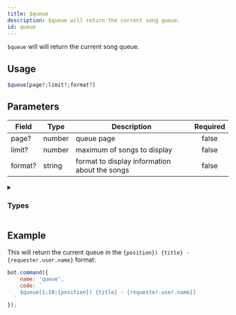 ```yaml
---
title: $queue
description: $queue will return the current song queue.
id: queue
---
```


`$queue` will will return the current song queue.

## Usage

```php
$queue[page?;limit?;format?]
```

## Parameters

| Field   | Type   | Description                                   | Required |
|---------|--------|-----------------------------------------------|:--------:|
| page?   | number | queue page                                    |  false   |
| limit?  | number | maximum of songs to display                   |  false   |
| format? | string | format to display information about the songs |  false   |

<details>
  <summary><h3> Types </h3></summary>

| Property              |                                                        | Returns | Supports                                     |
|-----------------------|--------------------------------------------------------|---------|----------------------------------------------|
| `{title}`             | Returns the video/song title                           | string  | YouTube, Spotify, SoundCloud, Url, LocalFile |
| `{channelId}`         | Returns the channel id                                 | string  | YouTube                                      |
| `{artist}`            | Returns the Artist                                     | string  | YouTube, Spotify, SoundCloud                 |
| `{artistURL}`         | Returns the Artist URL                                 | string  | YouTube, SoundCloud                          |
| `{artistAvatar}`      | Returns the Artist Avatar                              | string  | SoundCloud                                   |
| `{duration}`          | Returns the track/video duration in ms                 | number  | YouTube, Spotify, SoundCloud, Url, LocalFile |
| `{identifier}`        | soundcloud, youtube, localfile, url, spotify           | string  | YouTube, Spotify, SoundCloud, Url, LocalFile |
| `{views}`             | Returns the amount of Views/Plays of the video/song    | string  | YouTube, Spotify, SoundCloud, Url, LocalFile |
| `{likes}`             | Returns the amount of likes of the video/song          | number  | YouTube, Spotify, SoundCloud, Url, LocalFile |
| `{thumbnail}`         | Returns the song/video thumbnail                       | number  | YouTube, Spotify, SoundCloud                 |
| `{id}`                | Returns the song/video ID                              | string  | YouTube, Spotify, SoundCloud, Url, LocalFile |
| `{description}`       | Description                                            | string  | YouTube, Spotify, SoundCloud                 |
| `{createdAt}`         | Creation Date                                          | string  | YouTube, Spotify, SoundCloud                 |
| `{platformType}`      | Returns the platform Type                              | number  | YouTube, Spotify, SoundCloud, Url, LocalFile |
| `{rawData}`           |                                                        | object  | YouTube, Spotify, SoundCloud, Url, LocalFile |
| `{formatedPlatforms}` | SoundCloud, YouTube, Localfile, Url, Spotify           | string  | YouTube, Spotify, SoundCloud, Url, LocalFile |
| `{requester}`         | Song Requester (user object, .user.id, .user.name etc) | string  | YouTube, Spotify, SoundCloud, Url, LocalFile |
| `{position}`          | Song Position in the current Queue                     | number  | YouTube, Spotify, SoundCloud, Url, LocalFile |

</details>

## Example

This will return the current queue in the `{position}) {title} - {requester.user.name}` format:

```javascript
bot.command({
    name: 'queue',
    code: `
    $queue[1;10;{position}) {title} - {requester.user.name}]
  `
});
```
